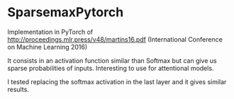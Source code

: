 # SparsemaxPytorch


Implementation in PyTorch of http://proceedings.mlr.press/v48/martins16.pdf (International Conference on Machine Learning 2016)


It consists in an activation function similar than Softmax but can give us sparse probabilities of inputs. Interesting to use for attentional models.


I tested replacing the softmax activation in the last layer and it gives similar results.
